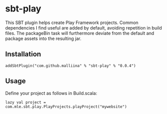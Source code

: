 # sbt-play #

This SBT plugin helps create Play Framework projects. Common dependencies I find useful are added by default, avoiding
repetition in build files. The packageBin task will furthermore deviate from the default and package assets into the 
resulting jar.

## Installation ##

    addSbtPlugin("com.github.malliina" % "sbt-play" % "0.0.4")

## Usage ##

Define your project as follows in Build.scala:

    lazy val project = com.mle.sbt.play.PlayProjects.playProject("mywebsite")
